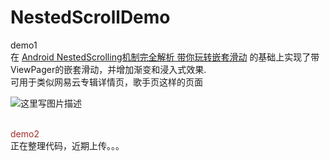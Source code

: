 # NestedScrollDemo
demo1 <br> 
 在 [ Android NestedScrolling机制完全解析 带你玩转嵌套滑动](http://blog.csdn.net/lmj623565791/article/details/52204039)
的基础上实现了带ViewPager的嵌套滑动，并增加渐变和浸入式效果.<br>
可用于类似网易云专辑详情页，歌手页这样的页面

![这里写图片描述](https://farm5.staticflickr.com/4013/35586396232_11bd04ed13_o.gif)

<br>
<font color=#A52A2A>demo2</font><br>
 正在整理代码，近期上传。。。 
